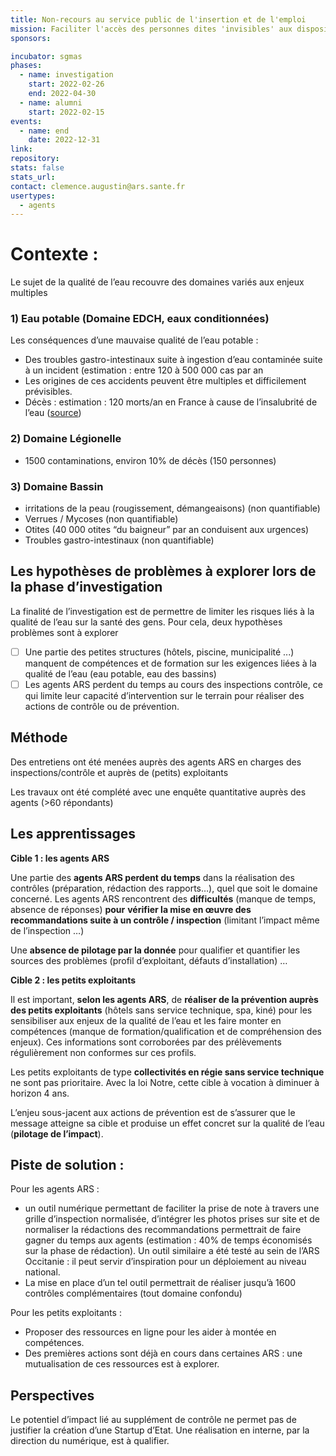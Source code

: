 ```yaml
---
title: Non-recours au service public de l'insertion et de l'emploi 
mission: Faciliter l'accès des personnes dites 'invisibles' aux dispositifs d'accompagnement vers l'emploi
sponsors:

incubator: sgmas
phases:
  - name: investigation
    start: 2022-02-26
    end: 2022-04-30
  - name: alumni
    start: 2022-02-15
events:
  - name: end
    date: 2022-12-31
link:
repository: 
stats: false 
stats_url: 
contact: clemence.augustin@ars.sante.fr
usertypes:
  - agents
---
```


# Contexte :

Le sujet de la qualité de l’eau recouvre des domaines variés aux enjeux multiples

### **1) Eau potable (Domaine EDCH, eaux conditionnées)**

Les conséquences d’une mauvaise qualité de l’eau potable : 
- Des troubles gastro-intestinaux suite à ingestion d’eau contaminée suite à un incident (estimation : entre 120 à 500 000 cas par an
- Les origines de ces accidents peuvent être multiples et difficilement prévisibles.
- Décès : estimation : 120 morts/an en France à cause de l’insalubrité de l’eau ([source](https://www.courrierinternational.com/grand-format/sante-leau-insalubre-est-responsable-de-plus-de-12-million-de-deces-dans-le-monde))

### **2) Domaine Légionelle**

- 1500 contaminations, environ 10% de décès (150 personnes)

### 3) Domaine Bassin

- irritations de la peau (rougissement, démangeaisons) (non quantifiable)
- Verrues / Mycoses (non quantifiable)
- Otites (40 000 otites “du baigneur” par an conduisent aux urgences)
- Troubles gastro-intestinaux (non quantifiable)

## Les hypothèses de problèmes à explorer lors de la phase d’investigation‌

La finalité de l’investigation est de permettre de limiter les risques liés à la qualité de l’eau sur la santé des gens. Pour cela, deux hypothèses problèmes sont à explorer 

- [ ]  Une partie des  petites structures (hôtels, piscine, municipalité ...) manquent de compétences et de formation sur les exigences liées à la qualité de l’eau (eau potable, eau des bassins)
- [ ]  Les agents ARS perdent du temps au cours des inspections contrôle, ce qui limite leur capacité d’intervention sur le terrain pour réaliser des actions de contrôle ou de prévention.

## Méthode

Des entretiens ont été menées auprès des agents ARS en charges des inspections/contrôle et auprès de (petits) exploitants

Les travaux ont été complété avec une enquête quantitative auprès des agents (>60 répondants)  

## Les apprentissages

**Cible 1 : les agents ARS**

Une partie des **agents ARS perdent du temps** dans la réalisation des contrôles (préparation, rédaction des rapports…), quel que soit le domaine concerné. 
Les agents ARS rencontrent des **difficultés** (manque de temps, absence de réponses) **pour** **vérifier la mise en œuvre des recommandations suite à un contrôle / inspection** (limitant l’impact même de l’inspection …)

Une **absence  de pilotage par la donnée** pour qualifier et quantifier les sources des problèmes (profil d’exploitant, défauts d’installation) …

**Cible 2 : les petits exploitants**

Il est important, **selon les agents ARS**, de **réaliser de la prévention auprès des petits exploitants** (hôtels sans service technique, spa, kiné) pour les sensibiliser aux enjeux de la qualité de l’eau et les faire monter en compétences (manque de formation/qualification et de compréhension des enjeux). 
Ces informations sont corroborées par des prélèvements régulièrement non conformes sur ces profils. 

Les petits exploitants de type **collectivités en régie sans service technique** ne sont pas prioritaire. Avec la loi Notre, cette cible à vocation à diminuer à horizon 4 ans.

L’enjeu sous-jacent aux actions de prévention est de s’assurer que le message atteigne sa cible et produise un effet concret sur la qualité de l’eau (**pilotage de l’impact**).

## ‌Piste de solution :

Pour les agents ARS : 

- un outil numérique permettant de faciliter la prise de note à travers une grille d’inspection normalisée, d’intégrer les photos prises sur site et de normaliser la rédactions des recommandations permettrait de faire gagner du temps aux agents (estimation : 40% de temps économisés sur la phase de rédaction). 
Un outil similaire a été testé au sein de l’ARS Occitanie : il peut servir d’inspiration pour un déploiement au niveau national.
- La mise en place d’un tel outil permettrait de réaliser jusqu’à 1600 contrôles complémentaires (tout domaine confondu)

Pour les petits exploitants : 

- Proposer des ressources en ligne pour les aider à montée en compétences.
- Des premières actions sont déjà en cours dans certaines ARS : une mutualisation de ces ressources est à explorer.

## Perspectives

Le potentiel d’impact lié au supplément de contrôle ne permet pas de justifier la création d’une Startup d’Etat.
Une réalisation en interne, par la direction du numérique, est à qualifier.
